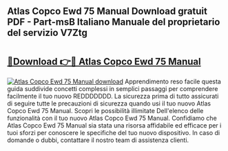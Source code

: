 ## Atlas Copco Ewd 75 Manual Download gratuit PDF - Part-msB Italiano Manuale del proprietario del servizio V7Ztg

# <h2><a href="http://df965n.blite.top/?on=Atlas+Copco+Ewd+75+Manual">🔗Download 👉🔴 Atlas Copco Ewd 75 Manual</a></h2>

[![Atlas Copco Ewd 75 Manual download](https://i.imgur.com/lujVjoI.png)](http://df965n.blite.top/?on=Atlas+Copco+Ewd+75+Manual)
Apprendimento reso facile questa guida suddivide concetti complessi in semplici passaggi per comprendere facilmente il tuo nuovo REDDDDDDD. La sicurezza prima di tutto assicurati di seguire tutte le precauzioni di sicurezza quando usi il tuo nuovo Atlas Copco Ewd 75 Manual. Scopri le possibilità illimitate Dell'elenco delle funzionalità con il tuo nuovo Atlas Copco Ewd 75 Manual. Confidiamo che Atlas Copco Ewd 75 Manual sia stata una risorsa affidabile ed efficace per i tuoi sforzi per conoscere le specifiche del tuo nuovo dispositivo. In caso di domande o dubbi, contattare il nostro team di assistenza clienti.
